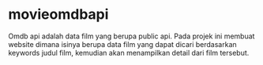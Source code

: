 # movieomdbapi
Omdb api adalah data film yang berupa public api. Pada projek ini membuat website dimana isinya berupa data film yang dapat dicari berdasarkan keywords judul film, kemudian akan menampilkan detail dari film tersebut.
